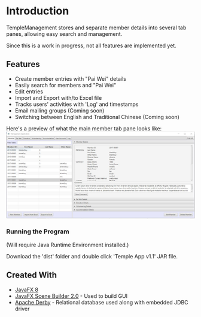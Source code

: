 # Introduction

TempleManagement stores and separate member details into several tab panes, allowing easy search and management. 

Since this is a work in progress, not all features are implemented yet.

## Features

* Create member entries with "Pai Wei" details
* Easily search for members and "Pai Wei"
* Edit entries
* Import and Export with/to Excel file
* Tracks users' activities with 'Log' and timestamps
* Email mailing groups (Coming soon)
* Switching between English and Traditional Chinese (Coming soon)

Here's a preview of what the main member tab pane looks like:
![alt tag](https://github.com/vmak19/TempleManagement/blob/master/PreviewMemberTab.JPG)


### Running the Program

(Will require Java Runtime Environment installed.)

Download the 'dist' folder and double click 'Temple App v1.1' JAR file.



## Created With

* [JavaFX 8](https://docs.oracle.com/javase/8/javafx/get-started-tutorial/jfx-overview.htm)
* [JavaFX Scene Builder 2.0](http://docs.oracle.com/javase/8/scene-builder-2/release-notes/jfxsb-release_notes_2-0.htm#sthref6) - Used to build GUI
* [Apache Derby](https://db.apache.org/derby/) - Relational database used along with embedded JDBC driver
